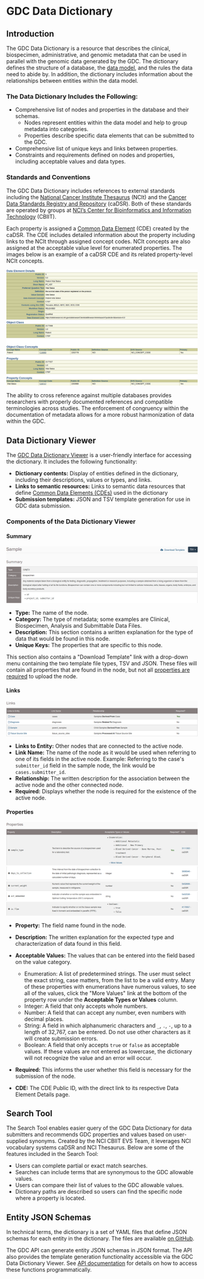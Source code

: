 # GDC Data Dictionary


## Introduction

The GDC Data Dictionary is a resource that describes the clinical, biospecimen, administrative, and genomic metadata that can be used in parallel with the genomic data generated by the GDC. The dictionary defines the structure of a database, the [data model](../Data/Data_Model/GDC_Data_Model.md), and the rules the data need to abide by. In addition, the dictionary includes information about the relationships between entities within the data model.

### The Data Dictionary Includes the Following:

* Comprehensive list of nodes and properties in the database and their schemas.
    * Nodes represent entities within the data model and help to group metadata into categories.
    * Properties describe specific data elements that can be submitted to the GDC.
* Comprehensive list of unique keys and links between properties.
* Constraints and requirements defined on nodes and properties, including acceptable values and data types.

### Standards and Conventions

The GDC Data Dictionary includes references to external standards including the [National Cancer Institute Thesaurus](https://ncit.nci.nih.gov/ncitbrowser/) (NCIt) and the [Cancer Data Standards Registry and Repository](https://wiki.nci.nih.gov/display/caDSR/caDSR+Wiki) (caDSR). Both of these standards are operated by groups at [NCI’s Center for Bioinformatics and Information Technology](https://cbiit.cancer.gov/) (CBIIT). 

Each property is assigned a [Common Data Element](https://cdebrowser.nci.nih.gov/cdebrowserClient/cdeBrowser.html#/search) (CDE) created by the caDSR. The CDE includes detailed information about the property including links to the NCIt through assigned concept codes. NCIt concepts are also assigned at the acceptable value level for enumerated properties. The images below is an example of a caDSR CDE and its related property-level NCIt concepts.  

[![CDE Data Elements Details](images/CDE_Data_Element_Details.png)](images/CDE_Data_Element_Details.png "Click to see the full image.")
[![CDE Details](images/CDE_Details.png)](images/CDE_Details.png "Click to see the full image.")

The ability to cross reference against multiple databases provides researchers with properly documented references and compatible terminologies across studies. The enforcement of congruency within the documentation of metadata allows for a more robust harmonization of data within the GDC.

## Data Dictionary Viewer

The [GDC Data Dictionary Viewer](viewer.md) is a user-friendly interface for accessing the dictionary. It includes the following functionality:

*   __Dictionary contents:__ Display of entities defined in the dictionary, including their descriptions, values or types, and links.
*   __Links to semantic resources:__ Links to semantic data resources that define [Common Data Elements (CDEs)](http://cde.nih.gov) used in the dictionary
*   __Submission templates:__ JSON and TSV template generation for use in GDC data submission.

### Components of the Data Dictionary Viewer

#### Summary

[![Title and Summary](images/GDC_DD_Title_and_Summary.png)](images/GDC_DD_Title_and_Summary.png "Click to see the full image.")

* __Type:__ The name of the node.
* __Category:__ The type of metadata; some examples are Clinical, Biospecimen, Analysis and Submittable Data Files.
* __Description:__ This section contains a written explanation for the type of data that would be found in this node.
* __Unique Keys:__ The properties that are specific to this node.

This section also contains a "Download Template" link with a drop-down menu containing the two template file types, TSV and JSON. These files will contain all properties that are found in the node, but not all [properties are required](#properties) to upload the node. 

#### Links

[![Links](images/GDC_DD_Links.png)](images/GDC_DD_Links.png "Click to see the full image.")

* __Links to Entity:__ Other nodes that are connected to the active node.
* __Link Name:__ The name of the node as it would be used when referring to one of its fields in the active node. Example: Referring to the case's `submitter_id` field in the sample node, the link would be `cases.submitter_id`.
* __Relationship:__ The written description for the association between the active node and the other connected node.
* __Required:__ Displays whether the node is required for the existence of the active node.

#### Properties

[![Properties Enumeration](images/GDC_DD_Properties_Enumeration.png)](images/GDC_DD_Properties_Enumeration.png "Click to see the full image.")
[![Properties Integer](images/GDC_DD_Properties_Integer.png)](images/GDC_DD_Properties_Integer.png "Click to see the full image.")
[![Properties Number](images/GDC_DD_Properties_Number.png)](images/GDC_DD_Properties_Number.png "Click to see the full image.")
[![Properties String](images/GDC_DD_Properties_String.png)](images/GDC_DD_Properties_String.png "Click to see the full image.")
[![Properties Boolean](images/GDC_DD_Properties_Boolean.png)](images/GDC_DD_Properties_Boolean.png "Click to see the full image.")

* __Property:__ The field name found in the node.

* __Description:__ The written explanation for the expected type and characterization of data found in this field.

* __Acceptable Values:__ The values that can be entered into the field based on the value category.
    * Enumeration: A list of predetermined strings. The user must select the exact string, case matters, from the list to be a valid entry. Many of these properties with enumerations have numerous values, to see all of the values, click the "More Values" link at the bottom of the property row under the __Acceptable Types or Values__ column.
    * Integer: A field that only accepts whole numbers.
    * Number: A field that can accept any number, even numbers with decimal places. 
    * String: A field in which alphanumeric characters and `_`, `.`, `-`, up to a length of 32,767, can be entered. Do not use other characters as it will create submission errors.
    * Boolean: A field that only accepts `true` or `false` as acceptable values. If these values are not entered as lowercase, the dictionary will not recognize the value and an error will occur.

* __Required:__ This informs the user whether this field is necessary for the submission of the node.

* __CDE:__ The CDE Public ID, with the direct link to its respective Data Element Details page.


## Search Tool

The Search Tool enables easier query of the GDC Data Dictionary for data submitters and recommends GDC properties and values based on user-supplied synonyms.  Created by the NCI CBIIT EVS Team, it leverages NCI vocabulary systems caDSR and NCI Thesaurus. Below are some of the features included in the Search Tool:

*   Users can complete partial or exact match searches.
*   Searches can include terms that are synonymous to the GDC allowable values.
*   Users can compare their list of values to the GDC allowable values.
*   Dictionary paths are described so users can find the specific node where a property is located.

## Entity JSON Schemas

In technical terms, the dictionary is a set of YAML files that define JSON schemas for each entity in the dictionary. The files are available [on GitHub](https://github.com/NCI-GDC/gdcdictionary/tree/develop/gdcdictionary/schemas).

The GDC API can generate entity JSON schemas in JSON format. The API also provides the template generation functionality accessible via the GDC Data Dictionary Viewer. See [API documentation](../API/Users_Guide/Submission/#gdc-data-dictionary-endpoints) for details on how to access these functions programmatically.

